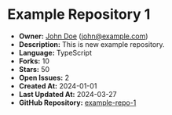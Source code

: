 # Example Repository 1

- **Owner:** [John Doe](https://github.com/john_doe) (john@example.com)
- **Description:** This is new example repository.
- **Language:** TypeScript
- **Forks:** 10
- **Stars:** 50
- **Open Issues:** 2
- **Created At:** 2024-01-01
- **Last Updated At:** 2024-03-27
- **GitHub Repository:** [example-repo-1](https://github.com/LuigiClemente/markdown-react-web)
